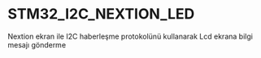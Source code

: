 # STM32_I2C_NEXTION_LED
Nextion ekran ile I2C haberleşme protokolünü kullanarak Lcd ekrana bilgi mesajı gönderme

